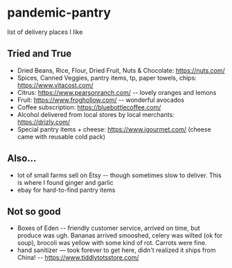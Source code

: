 # pandemic-pantry
list of delivery places I like

## Tried and True
* Dried Beans, Rice, Flour, Dried Fruit, Nuts & Chocolate: https://nuts.com/
* Spices, Canned Veggies, pantry items, tp, paper towels, chips: https://www.vitacost.com/
* Citrus: https://www.pearsonranch.com/ -- lovely oranges and lemons
* Fruit: https://www.froghollow.com/ -- wonderful avocados
* Coffee subscription: https://bluebottlecoffee.com/
* Alcohol delivered from local stores by local merchants: https://drizly.com/
* Special pantry items + cheese: https://www.igourmet.com/  (cheese came with reusable cold pack)

## Also...
* lot of small farms sell on Etsy -- though sometimes slow to deliver.  This is where I found ginger and garlic
* ebay for hard-to-find pantry items

## Not so good
* Boxes of Eden -- friendly customer service, arrived on time, but produce was ugh.  Bananas arrived smooshed, celery was wilted (ok for soup), brocoli was yellow with some kind of rot. Carrots were fine.
* hand sanitizer — took forever to get here, didn't realized it ships from China! -- https://www.tiddlytotsstore.com/
